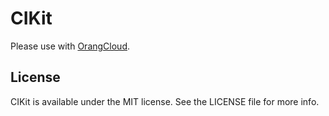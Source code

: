 # CIKit
Please use with [OrangCloud](https://orang.cloud/).



## License

CIKit is available under the MIT license. See the LICENSE file for more info.
